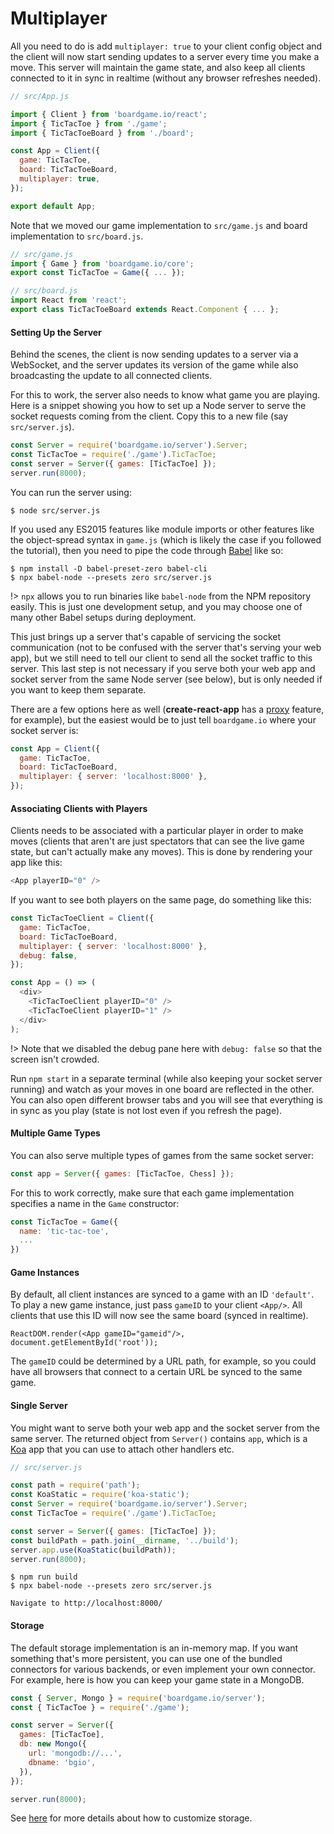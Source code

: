 # Multiplayer

All you need to do is add `multiplayer: true` to your client
config object and the client will now start sending updates
to a server every time you make a move. This server will maintain
the game state, and also keep all clients connected to it in
sync in realtime (without any browser refreshes needed).

```js
// src/App.js

import { Client } from 'boardgame.io/react';
import { TicTacToe } from './game';
import { TicTacToeBoard } from './board';

const App = Client({
  game: TicTacToe,
  board: TicTacToeBoard,
  multiplayer: true,
});

export default App;
```

Note that we moved our game implementation to `src/game.js` and
board implementation to `src/board.js`.

```js
// src/game.js
import { Game } from 'boardgame.io/core';
export const TicTacToe = Game({ ... });
```

```js
// src/board.js
import React from 'react';
export class TicTacToeBoard extends React.Component { ... };
```

#### Setting Up the Server

Behind the scenes, the client is now sending updates to a server
via a WebSocket, and the server updates its version of the game
while also broadcasting the update to all connected clients.

For this to work, the server also needs to know what game you
are playing. Here is a snippet showing you how to set up a Node server
to serve the socket requests coming from the client. Copy this
to a new file (say `src/server.js`).

```js
const Server = require('boardgame.io/server').Server;
const TicTacToe = require('./game').TicTacToe;
const server = Server({ games: [TicTacToe] });
server.run(8000);
```

You can run the server using:

```
$ node src/server.js
```

If you used any ES2015 features like module imports or other features
like the object-spread syntax in `game.js` (which is likely the case
if you followed the tutorial), then you need to pipe the code through
[Babel](https://babeljs.io/) like so:

```
$ npm install -D babel-preset-zero babel-cli
$ npx babel-node --presets zero src/server.js
```

!> `npx` allows you to run binaries like `babel-node` from the
NPM repository easily. This is just one development setup,
and you may choose one of many other Babel setups during deployment.

This just brings up a server that's capable of servicing the socket
communication (not to be confused with the server that's serving
your web app), but we still need to tell our client to send all the
socket traffic to this server. This last step is not necessary if
you serve both your web app and socket server from the same Node
server (see below), but is only needed if you want to keep them
separate.

There are a few options here as well (**create-react-app** has a
[proxy](https://github.com/facebook/create-react-app/blob/master/packages/react-scripts/template/README.md#configuring-a-websocket-proxy) feature, for example), but the easiest would be to just
tell `boardgame.io` where your socket server is:

```js
const App = Client({
  game: TicTacToe,
  board: TicTacToeBoard,
  multiplayer: { server: 'localhost:8000' },
});
```

#### Associating Clients with Players

Clients needs to be associated with a particular player in order
to make moves (clients that aren't are just spectators that can
see the live game state, but can't actually make any moves).
This is done by rendering your app like this:

```js
<App playerID="0" />
```

If you want to see both players on the same page, do something like this:

```js
const TicTacToeClient = Client({
  game: TicTacToe,
  board: TicTacToeBoard,
  multiplayer: { server: 'localhost:8000' },
  debug: false,
});

const App = () => (
  <div>
    <TicTacToeClient playerID="0" />
    <TicTacToeClient playerID="1" />
  </div>
);
```

!> Note that we disabled the debug pane here with `debug: false` so that
the screen isn't crowded.

Run `npm start` in a separate terminal (while also keeping your socket server
running) and watch as your moves in one board are reflected in the other.
You can also open different browser tabs and you will see that everything is
in sync as you play (state is not lost even if you refresh the page).

#### Multiple Game Types

You can also serve multiple types of games from the same socket server:

```js
const app = Server({ games: [TicTacToe, Chess] });
```

For this to work correctly, make sure that each game
implementation specifies a name in the `Game` constructor:

```js
const TicTacToe = Game({
  name: 'tic-tac-toe',
  ...
})
```

#### Game Instances

By default, all client instances are synced to a game with
an ID `'default'`. To play a new game instance, just pass
`gameID` to your client `<App/>`. All clients that use
this ID will now see the same board (synced in realtime).

```
ReactDOM.render(<App gameID="gameid"/>, document.getElementById('root'));
```

The `gameID` could be determined by a URL path, for example,
so you could have all browsers that connect to a certain
URL be synced to the same game.

#### Single Server

You might want to serve both your web app and the socket
server from the same server.
The returned object from `Server()` contains `app`,
which is a [Koa](http://koajs.com/) app that
you can use to attach other handlers etc.

```js
// src/server.js

const path = require('path');
const KoaStatic = require('koa-static');
const Server = require('boardgame.io/server').Server;
const TicTacToe = require('./game').TicTacToe;

const server = Server({ games: [TicTacToe] });
const buildPath = path.join(__dirname, '../build');
server.app.use(KoaStatic(buildPath));
server.run(8000);
```

```
$ npm run build
$ npx babel-node --presets zero src/server.js

Navigate to http://localhost:8000/
```

#### Storage

The default storage implementation is an in-memory map.
If you want something that's more persistent, you can use one
of the bundled connectors for various backends, or even implement
your own connector. For example, here is how you can keep your
game state in a MongoDB.

```js
const { Server, Mongo } = require('boardgame.io/server');
const { TicTacToe } = require('./game');

const server = Server({
  games: [TicTacToe],
  db: new Mongo({
    url: 'mongodb://...',
    dbname: 'bgio',
  }),
});

server.run(8000);
```

See [here](storage.md) for more details about how to customize storage.
